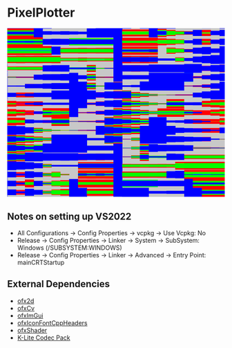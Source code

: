 # PixelPlotter

![Screenshot of emptyExample](preview.png)

## Notes on setting up VS2022

  - All Configurations -> Config Properties -> vcpkg -> Use Vcpkg: No
  - Release -> Config Properties -> Linker -> System -> SubSystem: Windows (/SUBSYSTEM:WINDOWS)
  - Release -> Config Properties -> Linker -> Advanced -> Entry Point: mainCRTStartup

## External Dependencies

- [ofx2d](https://github.com/ofxyz/ofx2d.git)
- [ofxCv](https://github.com/ofxyz/ofxCv.git)
- [ofxImGui](https://github.com/ofxyz/ofxImGui.git)
- [ofxIconFontCppHeaders](https://github.com/ofxyz/ofxIconFontCppHeaders)
- [ofxShader](https://github.com/ofxyz/ofxShader)
- [K-Lite Codec Pack](https://files3.codecguide.com/K-Lite_Codec_Pack_1750_Basic.exe)
